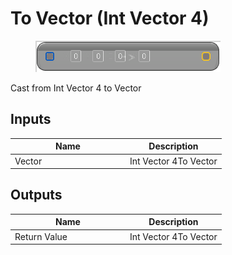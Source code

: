 # To Vector (Int Vector 4)

<div align="left" data-full-width="false">

<figure><img src="../../../../.gitbook/assets/To_Vector_(Int_Vector_4).png" alt=""><figcaption></figcaption></figure>

</div>

Cast from Int Vector 4 to Vector

## Inputs

<table><thead><tr><th width="170">Name</th><th>Description</th></tr></thead><tbody><tr><td>Vector</td><td>Int Vector 4To Vector</td></tr></tbody></table>

## Outputs

<table><thead><tr><th width="170">Name</th><th>Description</th></tr></thead><tbody><tr><td>Return Value</td><td>Int Vector 4To Vector</td></tr></tbody></table>
